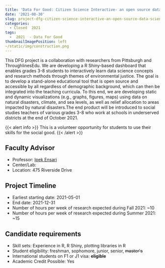 ```yaml
---
title: 'Data For Good: Citizen Science Interactive- an open source data science learning tool'
date: '2021-08-30'
slug: project-dfg-citizen-science-interactive-an-open-source-data-science-learning-tool
categories:
  - Closed  2021
tags:
  -  2021  - Data For Good
thumbnailImagePosition: left
~/static/img/construction.png
---
```

This DFG project is a collaboration with researchers from Pittsburgh and ThroughlinesEdu. We are developing a R Shiny-based dashboard that enables grades 3-8 students to interactively learn data science concepts and research methods through themes of environmental justice. The goal is to develop a stand-alone educational tool that is open source and accessible by all regardless of demographic background, which can then be integrated into the teaching curricula. To this end, we are developing static and dynamic visualizations (e.g., graphs, figures, maps) using data on natural disasters, climate, and sea levels, as well as relief allocation to areas impacted by natural disasters.The end product will be introduced to social studies teachers of various grades 3-8 who work at schools in underserved districts at the end of October 2021.

<!--more-->

{{< alert info >}}
This is a volunteer opportunity for students to use their skills for the social good.
{{< /alert >}}

## Faculty Advisor
+ Professor: [Ipek Ensari](www.ipekensari.com)
+ Center/Lab: 
+ Location: 475 Riverside Drive

## Project Timeline
+ Earliest starting date: 2021-05-01
+ End date: 2021-12-31
+ Number of hours per week of research expected during Fall 2021: ~10
+ Number of hours per week of research expected during Summer 2021: ~15

## Candidate requirements
+ Skill sets: Experience in R, R Shiny, plotting libraries in R
+ Student eligibility: freshman, sophomore, junior, senior, ~~master's~~
+ International students on F1 or J1 visa: **eligible**
+ Academic Credit Possible: Yes

